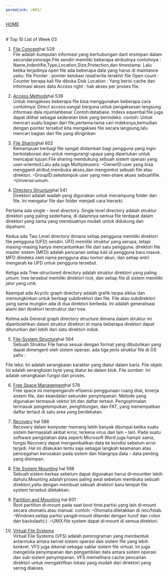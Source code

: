 ```yaml
---
permalink: /W03/
---
```

[HOME](../)

<br>
# Top 10 List of Week 03

1. [File Concept](https://www.academia.edu/42880365/Operating_System_Concepts_10th_Edition)hal 529<br>
File adalah kumpulan informasi yang berhubungan dant ersimpan dalam secondarystorage.File sendiri memiliki beberapa atributnya
contohnya : Name,Indentifie,Type,Location,Size,Protection,dan timestamp. Lalu ketika terjadinya open file ada beberapa data yang harus di maintance yaitu:
file Pointer : pointer kelokasi read/write terakhir
file Open count : Counter berapa kali file dibuka
Disk Location : Yang berisi cache dari informasi akses data
Access right : hak akses per proses file. 

2. [Access Methods](https://www.academia.edu/42880365/Operating_System_Concepts_10th_Edition)hal 539<br>
Untuk mengakses beberapa file bisa menggunakan beberapa cara contohnya:
Direct access:sangat berguna untuk pengaksesan langsung informasi dala mjumlahbesar Contoh:database.
Indexs equential:file juga dapat dilihat sebagai sederetan blok yang berindeks.
contoh: Untuk mencari suatu bagian dari file,pertama‐tama cari indeksnya,kemudian dengan pointer tersebut kita mengakses file secara langsung,lalu mencari 
bagian dari file yang diinginkan

3. [File Sharing](https://www.academia.edu/42880365/Operating_System_Concepts_10th_Edition)hal 602<br>
Kemampuan berbagi file sangat diidamkan bagi pengguna yang ingin berkolaborasi
dan untuk mengurangi upaya yang diperlukan untuk mencapai tujuan.File sharing mendukung sebuah sistem operasi yang user‐oriented.Lalu ada juga Multipleusers:
–OwnerID:user yang bisa mengganti atribut,membuka akses,dan mengontrol sebuah file atau direktori.
–GroupID:sekelompok user yang men‐share akses sebuahfile.
–Universe:umum.

4. [Directory Structure](https://www.academia.edu/42880365/Operating_System_Concepts_10th_Edition)hal 541<br>
Direktori adalah wadah yang digunakan untuk menampung folder dan file. Ini mengatur file dan folder menjadi cara hierarki.

Pertama ada single - level directory. Single level directory adalah struktur direktori yang paling sederhana, di dalamnya semua file terdapat dalam direktori yang sama yang membuatnya mudah untuk didukung dan dipahami. 

Kedua ada Two Level directory dimana setiap pengguna memiliki direktori file pengguna (UFD) sendiri. UFD memiliki struktur yang serupa, tetapi masing-masing hanya mencantumkan file dari satu pengguna. direktori file master sistem (MFD) adalah pencarian setiap kali id pengguna baru masuk. MFD diindeks oleh nama pengguna atau nomor akun, dan setiap entri mengarah ke UFD untuk pengguna tersebut.

Ketiga ada Tree-structured directory adalah struktur direktori yang paling umum. tree tersebut memiliki direktori root, dan setiap file di sistem memiliki jalur yang unik.

Keempat ada Acyclic graph directory adalah grafik tanpa siklus dan memungkinkan untuk berbagi subdirektori dan file. File atau subdirektori yang sama mungkin ada di dua direktori berbeda. Ini adalah generalisasi alami dari direktori terstruktur dari tree.

Kelima ada General graph directory structure dimana dalam struktur ini diperbolehkan dalam struktur direktori di mana beberapa direktori dapat diturunkan dari lebih dari satu direktori induk.

5. [File-System Structure](https://www.academia.edu/42880365/Operating_System_Concepts_10th_Edition)hal 564<br>
Sebuah Struktur File harus sesuai dengan format yang dibutuhkan yang dapat dimengerti oleh sistem operasi.
ada tiga jenis struktur file di OS yaitu :

File teks: Ini adalah serangkaian karakter yang diatur dalam baris.
File objek: Ini adalah serangkaian byte yang diatur ke dalam blok.
File sumber: Ini adalah serangkaian fungsi dan proses.

6. [Free Space Management](https://www.academia.edu/42880365/Operating_System_Concepts_10th_Edition)hal 578<br>
Free space ini mempengaruhi efisiensi penggunaan ruang disk, kinerja sistem file, dan keandalan sekunder
penyimpanan. Metode yang digunakan termasuk vektor bit dan daftar tertaut. Pengoptimalan termasuk pengelompokan, penghitungan, dan FAT, yang menempatkan daftar tertaut
di satu area yang berdekatan.

7. [Recovery](https://www.academia.edu/42880365/Operating_System_Concepts_10th_Edition) hal 586<br>
 Recovery dalam komputer memang lebih banyak dijumpai ketika suatu sistem bermasalah akibat error, terkena virus dan lain – lain. Pada suatu software pengolahan data seperti Microsoft Word juga hampir sama, fungsi Recovery dapat mengembalikan data ke kondisi sebelum error terjadi. Hal ini dilakukan tentu saja sebagai langkah keamanan atau pencegahan kerusakan pada sistem dan hilangnya data – data penting yang disimpan.

8. [File System Mounting](https://www.academia.edu/42880365/Operating_System_Concepts_10th_Edition) hal 598<br>
Sebuah sistem berkas sebelum dapat digunakan harus di‐mountter lebih dahulu.Mounting adalah proses paling awal sebelum membuka sebuah direktori,yaitu dengan membuat sebuah direktori baru tempat file system tersebut diletakkan.

9. [Partition and Mounting](https://www.academia.edu/42880365/Operating_System_Concepts_10th_Edition) hal 601<br>
Root partition di‐mount pada saat boot time.partisi yang lain di‐mount secara otomatis.atau manual.
contoh:
–Otomatis:diletakkan di /etc/fstab.
–Windows:setiap partisi yangdi‐mount ditandai dengan huruf dan colon dan backslash(:\)
.–UNIX:file system dapat di‐mount di semua direktori.

10. [Virtual File Systems](https://en.wikipedia.org/wiki/10)<br>
Virtual File Systems (VFS) adalah pemrograman yang membentuk antarmuka antara kernel sistem operasi dan sistem file yang lebih konkret. VFS juga dikenal sebagai saklar sistem file virtual. Ini juga mengelola penyimpanan dan pengambilan data antara sistem operasi dan sub-sistem penyimpanan. VFS memelihara cache pencarian direktori untuk mengaktifkan lokasi yang mudah dari direktori yang sering diakses.
